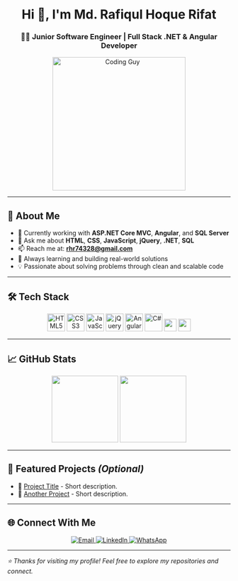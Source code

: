 <h1 align="center">Hi 👋, I'm Md. Rafiqul Hoque Rifat</h1>
<h3 align="center">👨‍💻 Junior Software Engineer | Full Stack .NET & Angular Developer</h3>

<p align="center">
  <img src="https://i.imgur.com/b9zDbyb.png" width="300" alt="Coding Guy" />
</p>

---

## 🚀 About Me

- 🌱 Currently working with **ASP.NET Core MVC**, **Angular**, and **SQL Server**
- 💬 Ask me about **HTML**, **CSS**, **JavaScript**, **jQuery**, **.NET**, **SQL**
- 📫 Reach me at: **rhr74328@gmail.com**
- 🧠 Always learning and building real-world solutions
- 💡 Passionate about solving problems through clean and scalable code

---

## 🛠️ Tech Stack

<p align="center">
  <img src="https://cdn.jsdelivr.net/gh/devicons/devicon/icons/html5/html5-original.svg" width="40" title="HTML5" />
  <img src="https://cdn.jsdelivr.net/gh/devicons/devicon/icons/css3/css3-original.svg" width="40" title="CSS3" />
  <img src="https://cdn.jsdelivr.net/gh/devicons/devicon/icons/javascript/javascript-original.svg" width="40" title="JavaScript" />
  <img src="https://cdn.jsdelivr.net/gh/devicons/devicon/icons/jquery/jquery-original.svg" width="40" title="jQuery" />
  <img src="https://cdn.jsdelivr.net/gh/devicons/devicon/icons/angularjs/angularjs-original.svg" width="40" title="Angular" />
  <img src="https://cdn.jsdelivr.net/gh/devicons/devicon/icons/csharp/csharp-original.svg" width="40" title="C#" />
  <img src="https://img.shields.io/badge/.NET-512BD4?style=for-the-badge&logo=dotnet&logoColor=white" height="28"/>
  <img src="https://img.shields.io/badge/SQL%20Server-CC2927?style=for-the-badge&logo=microsoftsqlserver&logoColor=white" height="28"/>
</p>

---

## 📈 GitHub Stats

<p align="center">
  <img src="https://github-readme-stats.vercel.app/api?username=rhr-74328&show_icons=true&theme=tokyonight" height="150" />
  <img src="https://github-readme-stats.vercel.app/api/top-langs/?username=rhr-74328&layout=compact&theme=tokyonight" height="150" />
</p>

---

## 📂 Featured Projects *(Optional)*

- 🔗 [Project Title](https://github.com/YourUsername/ProjectRepo) - Short description.
- 🔗 [Another Project](https://github.com/YourUsername/AnotherRepo) - Short description.

---

## 🌐 Connect With Me

<p align="center">
  <a href="mailto:rhr74328@gmail.com">
    <img src="https://img.shields.io/badge/email-D14836?style=for-the-badge&logo=gmail&logoColor=white" alt="Email" />
  </a>
  <a href="https://www.linkedin.com/in/YOUR-LINKEDIN-USERNAME">
    <img src="https://img.shields.io/badge/LinkedIn-0077B5?style=for-the-badge&logo=linkedin&logoColor=white" alt="LinkedIn" />
  </a>
  <a href="https://wa.me/YOUR_PHONE_NUMBER">
    <img src="https://img.shields.io/badge/WhatsApp-25D366?style=for-the-badge&logo=whatsapp&logoColor=white" alt="WhatsApp" />
  </a>
</p>

---

_⭐ Thanks for visiting my profile! Feel free to explore my repositories and connect._



